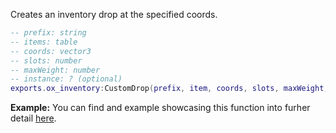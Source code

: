 Creates an inventory drop at the specified coords.

```lua
-- prefix: string
-- items: table
-- coords: vector3
-- slots: number
-- maxWeight: number
-- instance: ? (optional)
exports.ox_inventory:CustomDrop(prefix, item, coords, slots, maxWeight, instance)
```

**Example:**
You can find and example showcasing this function into furher detail [here](../../../../Guides/customDrop.md).